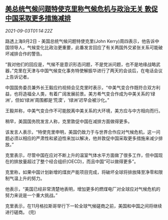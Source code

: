 <!--1630632663000-->
[美总统气候问题特使克里称气候危机与政治无关 敦促中国采取更多措施减排](https://cn.reuters.com/article/us-kerry-china-env-pol-0903-idCNKBS2FZ02V)
------

<div><i>2021-09-03T01:14:22Z</i></div><p>路透上海9月2日 - 美国总统气候问题特使克里(John Kerry)周四表示，他告诉中国领导人，气候变化比政治更重要，此番发言回应了有关两国外交紧张关系可能破坏减排合作的警告。</p><p>“我对他们的回应是，气候不是意识形态问题，不是党派问题，也不是地缘战略武器，”克里在天津与中国气候变化事务特使解振华进行了两天的会谈后，在电话会议上告诉记者。</p><p>中国国务委员兼外长王毅应约视频会见克里时表示，“中美气变合作既符合双方利益，也将造福全人类，有着广阔发展前景。美方希气变合作成为中美关系的‘绿洲’，但如‘绿洲’周围都是‘荒漠’，‘绿洲’迟早会被沙化。”</p><p>王毅并称，中美气变合作不可能脱离中美关系的大环境，美方应与中方相向而行。</p><p>稍早，美国国务院发言人称，克里敦促中国在减排方面做得更多。</p><p>该发言人表示，“特使克里申明，美国仍致力于与世界合作应对气候危机，这一问题必须以相应的严肃性和紧迫性来加以解决，他并敦促中国采取更多措施来减少排放。”</p><p>克里表示，尽管中国在应对不断上升的温室气体水平方面做了很多工作，但中国现在的排放量超过了整个经合组织(OECD)，而且中国“可以做得更多”。</p><p>克里称，如果中国计划新增的煤炭产能项目完成，将破坏全球将排放降至净零和限制气温上升的努力。</p><p>他表示，“美国已经非常清楚地表明，增加更多的燃煤电厂对全球应对气候危机的努力来说是一个重大挑战。”</p><p>克里表示，在11月格拉斯哥举行下一轮全球气候磋商之前，美国和中国之间将继续进行磋商。 (完)</p>
